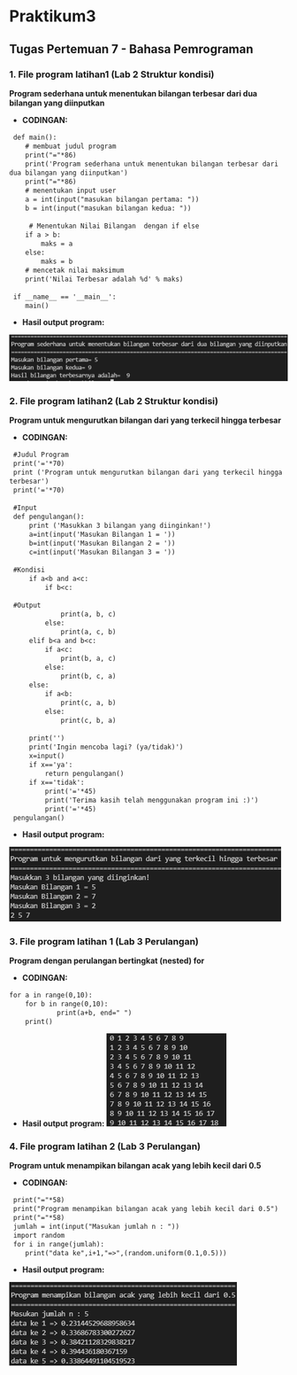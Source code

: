 # Praktikum3
## Tugas Pertemuan 7 - Bahasa Pemrograman

### 1. File program latihan1 (Lab 2 Struktur kondisi)
**Program sederhana untuk menentukan bilangan terbesar dari dua bilangan yang diinputkan**

* **CODINGAN:**
```
 def main():
    # membuat judul program
    print("="*86)
    print('Program sederhana untuk menentukan bilangan terbesar dari dua bilangan yang diinputkan')
    print("="*86)
    # menentukan input user
    a = int(input("masukan bilangan pertama: "))
    b = int(input("masukan bilangan kedua: "))
 
     # Menentukan Nilai Bilangan  dengan if else
    if a > b:
        maks = a
    else:
        maks = b
    # mencetak nilai maksimum
    print('Nilai Terbesar adalah %d' % maks)
 
 if __name__ == '__main__':
    main()
```
* **Hasil output program:**

![Gambar 1](screenshoot/ss1.png)

### 2. File program latihan2 (Lab 2 Struktur kondisi)
**Program untuk mengurutkan bilangan dari yang terkecil hingga terbesar**

* **CODINGAN:**
```
 #Judul Program
 print('='*70)
 print ('Program untuk mengurutkan bilangan dari yang terkecil hingga terbesar')
 print('='*70)

 #Input 
 def pengulangan():
     print ('Masukkan 3 bilangan yang diinginkan!')
     a=int(input('Masukan Bilangan 1 = '))
     b=int(input('Masukan Bilangan 2 = '))
     c=int(input('Masukan Bilangan 3 = '))

 #Kondisi
     if a<b and a<c:
         if b<c:
            
 #Output 
             print(a, b, c)
         else:
             print(a, c, b)
     elif b<a and b<c:
         if a<c:
             print(b, a, c)
         else:
             print(b, c, a)
     else:
         if a<b:
             print(c, a, b)
         else:
             print(c, b, a)

     print('')
     print('Ingin mencoba lagi? (ya/tidak)')
     x=input()
     if x=='ya':
         return pengulangan()
     if x=='tidak':
         print('='*45)
         print('Terima kasih telah menggunakan program ini :)')
         print('='*45)
 pengulangan()
```
* **Hasil output program:**

![Gambar 2](screenshoot/ss2.png)

### 3. File program latihan 1 (Lab 3 Perulangan)
**Program dengan perulangan bertingkat (nested) for**

* **CODINGAN:**
```
for a in range(0,10):
	for b in range(0,10):
            print(a+b, end=" ")
	print()
```
* **Hasil output program:**
![Gambar 3](screenshoot/ss3.png)

### 4. File program latihan 2 (Lab 3 Perulangan)
**Program untuk menampikan bilangan acak yang lebih kecil dari 0.5**

* **CODINGAN:**
```
 print("="*58)
 print("Program menampikan bilangan acak yang lebih kecil dari 0.5")
 print("="*58)
 jumlah = int(input("Masukan jumlah n : "))
 import random
 for i in range(jumlah):
    print("data ke",i+1,"=>",(random.uniform(0.1,0.5)))
```    
* **Hasil output program:**

![Gambar 4](screenshoot/ss4.png)

 
